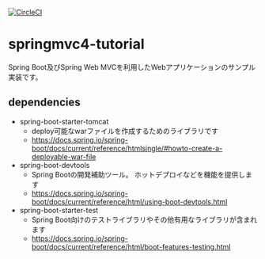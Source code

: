 [![CircleCI](https://circleci.com/gh/m-namiki/springmvc4-tutorial/tree/master.svg?style=svg)](https://circleci.com/gh/m-namiki/springmvc4-tutorial/tree/master)

# springmvc4-tutorial

Spring Boot及びSpring Web MVCを利用したWebアプリケーションのサンプル実装です。

## dependencies

* spring-boot-starter-tomcat
	* deploy可能なwarファイルを作成するためのライブラリです
	* https://docs.spring.io/spring-boot/docs/current/reference/htmlsingle/#howto-create-a-deployable-war-file
* spring-boot-devtools
	* Spring Bootの開発補助ツール。 ホットデプロイなどを機能を提供します
	* https://docs.spring.io/spring-boot/docs/current/reference/html/using-boot-devtools.html
* spring-boot-starter-test
	* Spring Boot向けのテストライブラリやその他有用なライブラリが含まれます
	* https://docs.spring.io/spring-boot/docs/current/reference/html/boot-features-testing.html